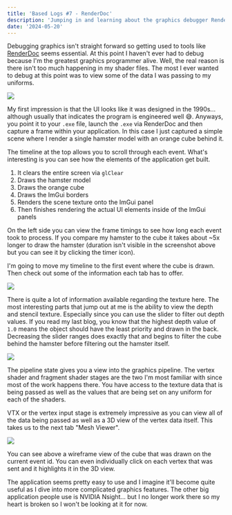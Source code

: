 ```yaml
---
title: 'Based Logs #7 - RenderDoc'
description: 'Jumping in and learning about the graphics debugger RenderDoc'
date: '2024-05-20'
---
```


Debugging graphics isn't straight forward so getting used to tools like [RenderDoc](https://renderdoc.org/) seems essential. At this point I haven't ever had to debug because I'm the greatest graphics programmer alive. Well, the real reason is there isn't too much happening in my shader files. The most I ever wanted to debug at this point was to view some of the data I was passing to my uniforms.

<Img src="1.jpg" />

My first impression is that the UI looks like it was designed in the 1990s... although usually that indicates the program is engineered well 😅. Anyways, you point it to your `.exe` file, launch the `.exe` via RenderDoc and then capture a frame within your application. In this case I just captured a simple scene where I render a single hamster model with an orange cube behind it.

The timeline at the top allows you to scroll through each event. What's interesting is you can see how the elements of the application get built.

1. It clears the entire screen via `glClear`
2. Draws the hamster model
3. Draws the orange cube
4. Draws the ImGui borders
5. Renders the scene texture onto the ImGui panel
6. Then finishes rendering the actual UI elements inside of the ImGui panels

On the left side you can view the frame timings to see how long each event took to process. If you compare my hamster to the cube it takes about ~5x longer to draw the hamster (duration isn't visible in the screenshot above but you can see it by clicking the timer icon).

I'm going to move my timeline to the first event where the cube is drawn. Then check out some of the information each tab has to offer.

<Img src="2.jpg" />

There is quite a lot of information available regarding the texture here. The most interesting parts that jump out at me is the ability to view the depth and stencil texture. Especially since you can use the slider to filter out depth values. If you read my last blog, you know that the highest depth value of `1.0` means the object should have the least priority and drawn in the back. Decreasing the slider ranges does exactly that and begins to filter the cube behind the hamster before filtering out the hamster itself.

<Img src="3.jpg" />

The pipeline state gives you a view into the graphics pipeline. The vertex shader and fragment shader stages are the two I'm most familiar with since most of the work happens there. You have access to the texture data that is being passed as well as the values that are being set on any uniform for each of the shaders.

VTX or the vertex input stage is extremely impressive as you can view all of the data being passed as well as a 3D view of the vertex data itself. This takes us to the next tab "Mesh Viewer".

<Img src="4.jpg" />

You can see above a wireframe view of the cube that was drawn on the current event id. You can even individually click on each vertex that was sent and it highlights it in the 3D view.

<Heading title="Conclusion" />

The application seems pretty easy to use and I imagine it'll become quite useful as I dive into more complicated graphics features. The other big application people use is NVIDIA Nsight... but I no longer work there so my heart is broken so I won't be looking at it for now.

<YoutubeMusic src="5P6-V7J5S-0" />
